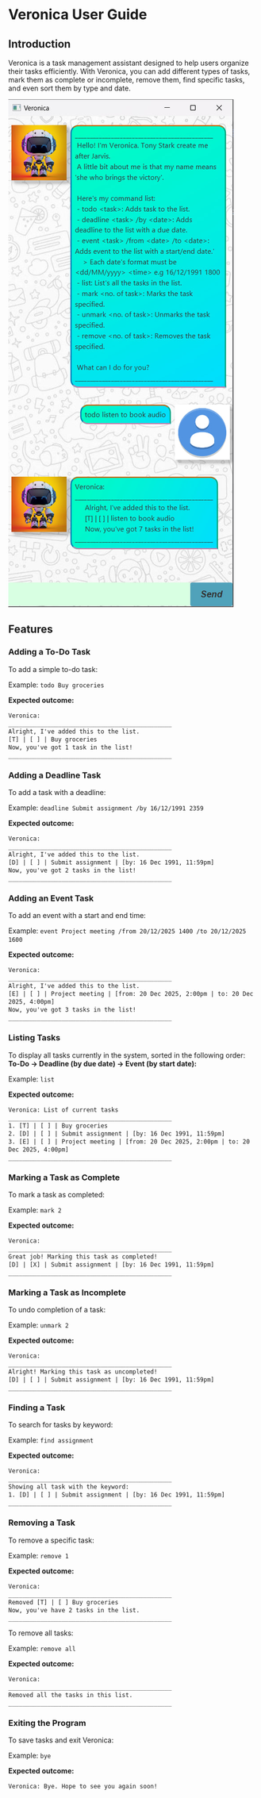 # Veronica User Guide

## Introduction
Veronica is a task management assistant designed to help users organize their tasks efficiently. With Veronica, you can add different types of tasks, mark them as complete or incomplete, remove them, find specific tasks, and even sort them by type and date.

![Veronica Screenshot](Ui.png)

## Features

### Adding a To-Do Task
To add a simple to-do task:

Example: `todo Buy groceries`

**Expected outcome:**
```
Veronica:
______________________________________________
Alright, I've added this to the list.
[T] | [ ] | Buy groceries
Now, you've got 1 task in the list!
______________________________________________
```

### Adding a Deadline Task
To add a task with a deadline:

Example: `deadline Submit assignment /by 16/12/1991 2359`

**Expected outcome:**
```
Veronica:
______________________________________________
Alright, I've added this to the list.
[D] | [ ] | Submit assignment | [by: 16 Dec 1991, 11:59pm]
Now, you've got 2 tasks in the list!
______________________________________________
```

### Adding an Event Task
To add an event with a start and end time:

Example: `event Project meeting /from 20/12/2025 1400 /to 20/12/2025 1600`

**Expected outcome:**
```
Veronica:
______________________________________________
Alright, I've added this to the list.
[E] | [ ] | Project meeting | [from: 20 Dec 2025, 2:00pm | to: 20 Dec 2025, 4:00pm]
Now, you've got 3 tasks in the list!
______________________________________________
```

### Listing Tasks
To display all tasks currently in the system, sorted in the following order: **To-Do → Deadline (by due date) → Event (by start date):**


Example: `list`

**Expected outcome:**
```
Veronica: List of current tasks
______________________________________________
1. [T] | [ ] | Buy groceries
2. [D] | [ ] | Submit assignment | [by: 16 Dec 1991, 11:59pm]
3. [E] | [ ] | Project meeting | [from: 20 Dec 2025, 2:00pm | to: 20 Dec 2025, 4:00pm]
______________________________________________
```

### Marking a Task as Complete
To mark a task as completed:

Example: `mark 2`

**Expected outcome:**
```
Veronica:
______________________________________________
Great job! Marking this task as completed!
[D] | [X] | Submit assignment | [by: 16 Dec 1991, 11:59pm]
______________________________________________
```

### Marking a Task as Incomplete
To undo completion of a task:

Example: `unmark 2`

**Expected outcome:**
```
Veronica:
______________________________________________
Alright! Marking this task as uncompleted!
[D] | [ ] | Submit assignment | [by: 16 Dec 1991, 11:59pm]
______________________________________________
```

### Finding a Task
To search for tasks by keyword:

Example: `find assignment`

**Expected outcome:**
```
Veronica:
______________________________________________
Showing all task with the keyword: 
1. [D] | [ ] | Submit assignment | [by: 16 Dec 1991, 11:59pm]
______________________________________________
```

### Removing a Task
To remove a specific task:

Example: `remove 1`

**Expected outcome:**
```
Veronica:
______________________________________________
Removed [T] | [ ] Buy groceries
Now, you've have 2 tasks in the list.
______________________________________________
```

To remove all tasks:

Example: `remove all`

**Expected outcome:**
```
Veronica:
______________________________________________
Removed all the tasks in this list.
______________________________________________
```

### Exiting the Program
To save tasks and exit Veronica:

Example: `bye`

**Expected outcome:**
```
Veronica: Bye. Hope to see you again soon!
```

